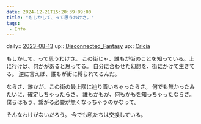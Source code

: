 ```yaml
---
date: 2024-12-21T15:20:39+09:00
title: "もしかして、って思うわけさ。"
tags:
 - Info
---
```


daily:: [2023-08-13](/Daily_Note/2023-08-13.md)
up:: [Disconnected_Fantasy](Bar/Novel/Topics/Disconnected_Fantasy.md)
up:: [Cricia](Bar/Novel/Nacaria/Cricia.md)

もしかして、って思うわけさ。
この街じゃ、誰もが街のことを知っている。上に行けば、何かがあると思ってる。
自分に合わせた幻想を、街にかけて生きてる。
逆に言えば、誰もが街に縛られてるんだ。

ならさ、誰かが、この街の最上階に辿り着いちゃったらさ。
何でも無かったみたいに、確定しちゃったらさ。
誰もかもが、何もかもを知っちゃったならさ。
僕らはもう、繋がる必要が無くなっちゃうのかなって。

そんなわけがないだろう。
今でも私たちは交換している。
